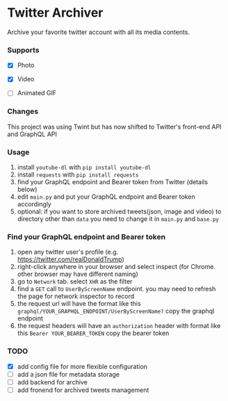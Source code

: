 # Twitter Archiver

Archive your favorite twitter account with all its media contents.

### Supports

- [x] Photo
- [x] Video
- [ ] Animated GIF


### Changes

This project was using Twint but has now shifted to Twitter's front-end API and GraphQL API

### Usage

1. install ```youtube-dl``` with ```pip install youtube-dl```
2. install ```requests``` with ```pip install requests```
3. find your GraphQL endpoint and Bearer token from Twitter (details below)
4. edit ```main.py``` and put your GraphQL endpoint and Bearer token accordingly
5. optional: if you want to store archived tweets(json, image and video) to directory other than ```data``` you need to change it in ```main.py``` and ```base.py```


### Find your GraphQL endpoint and Bearer token

1. open any twitter user's profile (e.g. https://twitter.com/realDonaldTrump)
2. right-click anywhere in your browser and select inspect (for Chrome. other browser may have different naming)
3. go to ```Network``` tab. select ```XHR``` as the filter
4. find a ```GET``` call to ```UserByScreenName``` endpoint. you may need to refresh the page for network inspector to record
5. the request url will have the format like this ```graphql/YOUR_GRAPHQL_ENDPOINT/UserByScreenName?``` copy the graphql endpoint
6. the request headers will have an ```authorization``` header with format like this ```Bearer YOUR_BEARER_TOKEN``` copy the bearer token


### TODO
- [x] add config file for more flexible configuration
- [ ] add a json file for metadata storage
- [ ] add backend for archive
- [ ] add fronend for archived tweets management 